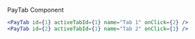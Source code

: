 PayTab Component

```jsx
<PayTab id={1} activeTabId={1} name="Tab 1" onClick={2} />
<PayTab id={2} activeTabId={1} name="Tab 2" onClick={1} />
```